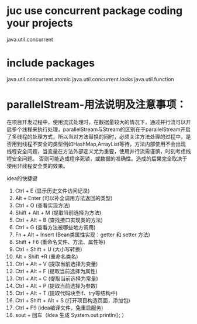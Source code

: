 # juc use concurrent package coding your projects
java.util.concurrent

# include packages
java.util.concurrent.atomic
java.util.concurrent.locks
java.util.function

# parallelStream-用法说明及注意事项：
在项目开发过程中，使用流式处理时，在数据量较大的情况下，通过并行流可以开启多个线程来执行处理，parallelStream与Stream的区别在于parallelStream开启了多线程的处理方式，所以当对方法替换的同时，必须关注方法处理的过程中，是否用到线程不安全的类型例如HashMap,ArrayList等待，方法内部使用不会出现线程安全问题，当变量在方法外部定义尤为重要，使用并行流需谨慎，时刻考虑线程安全问题。
否则可能造成程序死锁，或数据的准确性。造成的后果完全取决于使用非线程安全类的效果。












idea的快捷键
1. Ctrl + E (显示历史文件访问记录)
2. Alt + Enter (可以补全调用方法返回的类型)
3. Ctrl + O (查看实现方法)
4. Shift + Alt + M (提取当前选择为方法)
5. Ctrl + Alt + B (查找接口实现类的方法)
6. Ctrl + G (查看方法被哪些地方调用)
7. Fn + Alt + Insert (Bean类属性实现：getter 和 setter 方法)
8. Shift + F6 (重命名文件、方法、属性等)
9. Ctrl + Shift + U (大小写转换)
10. Alt + Shift +R (重命名类名)
11. Ctrl + Alt + V (提取当前选择为变量)
12. Ctrl + Alt + F (提取当前选择为属性)
13. Ctrl + Alt + C (提取当前选择为常量)
14. Ctrl + Alt + P (提取当前选择为参数)
15. Ctrl + Alt + T (提取代码块至if、try等结构中)
16. Ctrl + Shift + Alt + S (打开项目构造页面，添加包)
17. Ctrl + F9  (idea编译文件，免重启服务)
18. sout + 回车（Idea 生成 System.out.println(); ）
